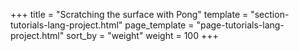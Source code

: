 +++
title = "Scratching the surface with Pong"
template = "section-tutorials-lang-project.html"
page_template = "page-tutorials-lang-project.html"
sort_by = "weight"
weight = 100
+++
